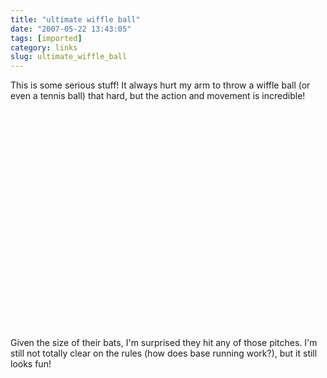 ```yaml
---
title: "ultimate wiffle ball"
date: "2007-05-22 13:43:05"
tags: [imported]
category: links
slug: ultimate_wiffle_ball
---
```


This is some serious stuff! It always hurt my arm to throw a wiffle ball (or even a tennis ball) that hard, but the action and movement is incredible!

<object width="425" height="350"><param name="movie" value="http://www.youtube.com/v/GMk-ZXEhpOE"></param><param name="wmode" value="transparent"></param><embed src="http://www.youtube.com/v/GMk-ZXEhpOE" type="application/x-shockwave-flash" wmode="transparent" width="425" height="350"></embed></object>

Given the size of their bats, I'm surprised they hit any of those pitches. I'm still not totally clear on the rules (how does base running work?), but it still looks fun!
